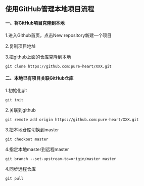 ## 使用GitHub管理本地项目流程

#### 一、将GitHub项目克隆到本地

1.进入Github首页，点击New repository新建一个项目

2.复制项目地址

3.把github上面的仓库克隆到本地

`git clone https://github.com:pure-heart/XXX.git`

#### 二、本地已有项目关联GitHub仓库

1.初始化git

`git init`

2.关联到github

`git remote add origin https://github.com:pure-heart/XXX.git`

3.把本地仓库切换到master

`git checkout master`

4.指定本地master到远程master

`git branch --set-upstream-to=origin/master master`

4.同步远程仓库

`git pull`





